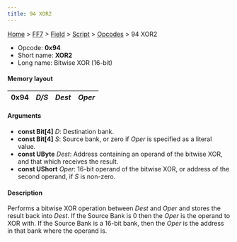 ```yaml
---
title: 94 XOR2
---
```


[Home](../../../../Main%20Page.md) > [FF7](../../../../FF7.md) > [Field](../../../Field.md) > [Script](../../Script.md) > [Opcodes](../Opcodes.md) > 94 XOR2

-   Opcode: **0x94**
-   Short name: **XOR2**
-   Long name: Bitwise XOR (16-bit)

#### Memory layout

| 0x94 | *D/S* | *Dest* | *Oper* |
|------|-------|--------|--------|

#### Arguments

-   **const Bit\[4\]** *D*: Destination bank.
-   **const Bit\[4\]** *S*: Source bank, or zero if *Oper* is specified
    as a literal value.
-   **const UByte** *Dest*: Address containing an operand of the bitwise
    XOR, and that which receives the result.
-   **const UShort** *Oper*: 16-bit operand of the bitwise XOR, or
    address of the second operand, if *S* is non-zero.

#### Description

Performs a bitwise XOR operation between *Dest* and *Oper* and stores
the result back into *Dest*. If the Source Bank is 0 then the *Oper* is
the operand to XOR with. If the Source Bank is a 16-bit bank, then the
*Oper* is the address in that bank where the operand is.
